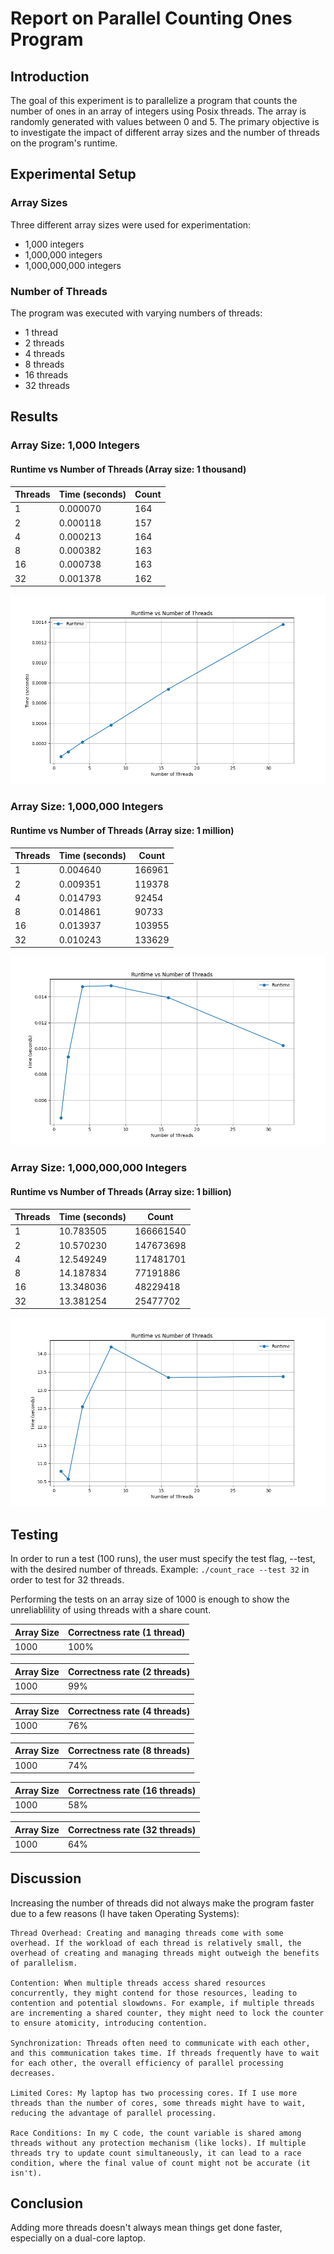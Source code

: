 # Report on Parallel Counting Ones Program

## Introduction

The goal of this experiment is to parallelize a program that counts the number of ones in an array of integers using Posix threads. The array is randomly generated with values between 0 and 5. The primary objective is to investigate the impact of different array sizes and the number of threads on the program's runtime.

## Experimental Setup

### Array Sizes

Three different array sizes were used for experimentation:

- 1,000 integers
- 1,000,000 integers
- 1,000,000,000 integers

### Number of Threads

The program was executed with varying numbers of threads:

- 1 thread
- 2 threads
- 4 threads
- 8 threads
- 16 threads
- 32 threads

## Results

### Array Size: 1,000 Integers

#### Runtime vs Number of Threads (Array size: 1 thousand)

| Threads | Time (seconds) | Count |
| ------- | --------------- | ----- |
| 1       | 0.000070 | 164 |
| 2       | 0.000118 | 157 |
| 4       | 0.000213 | 164 |
| 8       | 0.000382 | 163 |
| 16      | 0.000738 | 163 |
| 32      | 0.001378 | 162 |

![Plot_1_1000](runtime_plot(1thousand).png)

### Array Size: 1,000,000 Integers

#### Runtime vs Number of Threads (Array size: 1 million)

| Threads | Time (seconds) | Count |
| ------- | --------------- | ----- |
| 1       | 0.004640 | 166961 |
| 2       | 0.009351 | 119378 |
| 4       | 0.014793 | 92454 |
| 8       | 0.014861 | 90733 |
| 16      | 0.013937 | 103955 |
| 32      | 0.010243 | 133629 |

![Plot_1_1000000](runtime_plot(1million).png)

### Array Size: 1,000,000,000 Integers

#### Runtime vs Number of Threads (Array size: 1 billion)

| Threads | Time (seconds)           | Count                   |
| ------- | ------------------------- | -----------------------|
| 1       | 10.783505 | 166661540 |
| 2       | 10.570230 | 147673698 |
| 4       | 12.549249 | 117481701 |
| 8       | 14.187834 | 77191886 |
| 16      | 13.348036 | 48229418 |
| 32      | 13.381254 | 25477702 |

![Plot_1_1000000000](runtime_plot(1billion).png)

## Testing

In order to run a test (100 runs), the user must specify the test flag, --test, with the desired number of threads.
Example: `./count_race --test 32` in order to test for 32 threads.

Performing the tests on an array size of 1000 is enough to show the unreliablility of using threads with a share count.

| Array Size | Correctness rate (1 thread)           |
| ------- | ------------------------- |
| 1000       | 100% |

| Array Size | Correctness rate (2 threads)           |
| ------- | ------------------------- |
| 1000       | 99% |

| Array Size | Correctness rate (4 threads)           |
| ------- | ------------------------- |
| 1000       | 76% |

| Array Size | Correctness rate (8 threads)           |
| ------- | ------------------------- |
| 1000       | 74% |

| Array Size | Correctness rate (16 threads)           |
| ------- | ------------------------- |
| 1000       | 58% |

| Array Size | Correctness rate (32 threads)           |
| ------- | ------------------------- |
| 1000       | 64% |

## Discussion

Increasing the number of threads did not always make the program faster due to a few reasons (I have taken Operating Systems):

    Thread Overhead: Creating and managing threads come with some overhead. If the workload of each thread is relatively small, the overhead of creating and managing threads might outweigh the benefits of parallelism.
    
    Contention: When multiple threads access shared resources concurrently, they might contend for those resources, leading to contention and potential slowdowns. For example, if multiple threads are incrementing a shared counter, they might need to lock the counter to ensure atomicity, introducing contention.

    Synchronization: Threads often need to communicate with each other, and this communication takes time. If threads frequently have to wait for each other, the overall efficiency of parallel processing decreases.

    Limited Cores: My laptop has two processing cores. If I use more threads than the number of cores, some threads might have to wait, reducing the advantage of parallel processing.
    
    Race Conditions: In my C code, the count variable is shared among threads without any protection mechanism (like locks). If multiple threads try to update count simultaneously, it can lead to a race condition, where the final value of count might not be accurate (it isn't).

## Conclusion

Adding more threads doesn't always mean things get done faster, especially on a dual-core laptop.
